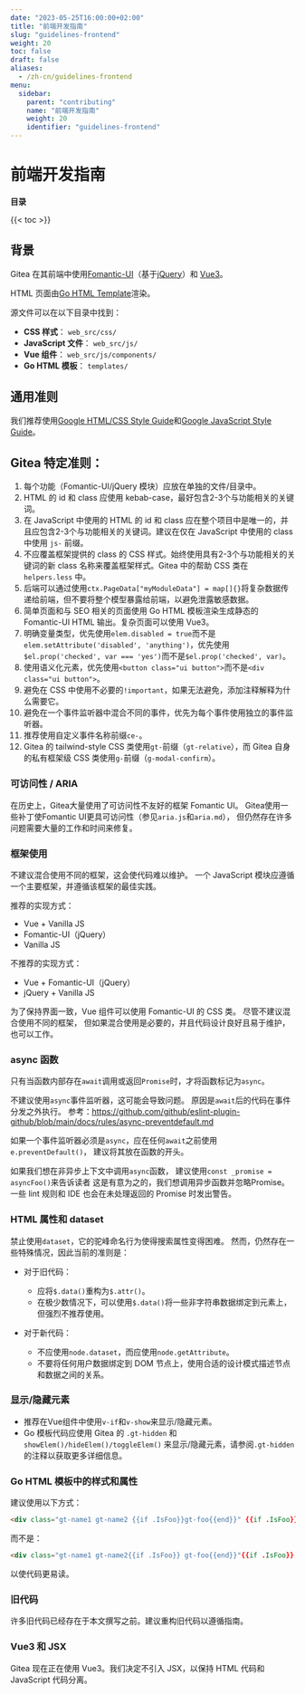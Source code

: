 ```yaml
---
date: "2023-05-25T16:00:00+02:00"
title: "前端开发指南"
slug: "guidelines-frontend"
weight: 20
toc: false
draft: false
aliases:
  - /zh-cn/guidelines-frontend
menu:
  sidebar:
    parent: "contributing"
    name: "前端开发指南"
    weight: 20
    identifier: "guidelines-frontend"
---
```


# 前端开发指南

**目录**

{{< toc >}}

## 背景

Gitea 在其前端中使用[Fomantic-UI](https://fomantic-ui.com/introduction/getting-started.html)（基于[jQuery](https://api.jquery.com)）和 [Vue3](https://vuejs.org/)。

HTML 页面由[Go HTML Template](https://pkg.go.dev/html/template)渲染。

源文件可以在以下目录中找到：

* **CSS 样式**： `web_src/css/`
* **JavaScript 文件**： `web_src/js/`
* **Vue 组件**： `web_src/js/components/`
* **Go HTML 模板**： `templates/`

## 通用准则

我们推荐使用[Google HTML/CSS Style Guide](https://google.github.io/styleguide/htmlcssguide.html)和[Google JavaScript Style Guide](https://google.github.io/styleguide/jsguide.html)。

## Gitea 特定准则：

1. 每个功能（Fomantic-UI/jQuery 模块）应放在单独的文件/目录中。
2. HTML 的 id 和 class 应使用 kebab-case，最好包含2-3个与功能相关的关键词。
3. 在 JavaScript 中使用的 HTML 的 id 和 class 应在整个项目中是唯一的，并且应包含2-3个与功能相关的关键词。建议在仅在 JavaScript 中使用的 class 中使用 `js-` 前缀。
4. 不应覆盖框架提供的 class 的 CSS 样式。始终使用具有2-3个与功能相关的关键词的新 class 名称来覆盖框架样式。Gitea 中的帮助 CSS 类在 `helpers.less` 中。
5. 后端可以通过使用`ctx.PageData["myModuleData"] = map[]{}`将复杂数据传递给前端，但不要将整个模型暴露给前端，以避免泄露敏感数据。
6. 简单页面和与 SEO 相关的页面使用 Go HTML 模板渲染生成静态的 Fomantic-UI HTML 输出。复杂页面可以使用 Vue3。
7. 明确变量类型，优先使用`elem.disabled = true`而不是`elem.setAttribute('disabled', 'anything')`，优先使用`$el.prop('checked', var === 'yes')`而不是`$el.prop('checked', var)`。
8. 使用语义化元素，优先使用`<button class="ui button">`而不是`<div class="ui button">`。
9. 避免在 CSS 中使用不必要的`!important`，如果无法避免，添加注释解释为什么需要它。
10. 避免在一个事件监听器中混合不同的事件，优先为每个事件使用独立的事件监听器。
11. 推荐使用自定义事件名称前缀`ce-`。
12. Gitea 的 tailwind-style CSS 类使用`gt-`前缀（`gt-relative`），而 Gitea 自身的私有框架级 CSS 类使用`g-`前缀（`g-modal-confirm`）。

### 可访问性 / ARIA

在历史上，Gitea大量使用了可访问性不友好的框架 Fomantic UI。
Gitea使用一些补丁使Fomantic UI更具可访问性（参见`aria.js`和`aria.md`），
但仍然存在许多问题需要大量的工作和时间来修复。

### 框架使用

不建议混合使用不同的框架，这会使代码难以维护。
一个 JavaScript 模块应遵循一个主要框架，并遵循该框架的最佳实践。

推荐的实现方式：

* Vue + Vanilla JS
* Fomantic-UI（jQuery）
* Vanilla JS

不推荐的实现方式：

* Vue + Fomantic-UI（jQuery）
* jQuery + Vanilla JS

为了保持界面一致，Vue 组件可以使用 Fomantic-UI 的 CSS 类。
尽管不建议混合使用不同的框架，
但如果混合使用是必要的，并且代码设计良好且易于维护，也可以工作。

### async 函数

只有当函数内部存在`await`调用或返回`Promise`时，才将函数标记为`async`。

不建议使用`async`事件监听器，这可能会导致问题。
原因是`await`后的代码在事件分发之外执行。
参考：https://github.com/github/eslint-plugin-github/blob/main/docs/rules/async-preventdefault.md

如果一个事件监听器必须是`async`，应在任何`await`之前使用`e.preventDefault()`，
建议将其放在函数的开头。

如果我们想在非异步上下文中调用`async`函数，
建议使用`const _promise = asyncFoo()`来告诉读者
这是有意为之的，我们想调用异步函数并忽略Promise。
一些 lint 规则和 IDE 也会在未处理返回的 Promise 时发出警告。

### HTML 属性和 dataset

禁止使用`dataset`，它的驼峰命名行为使得搜索属性变得困难。
然而，仍然存在一些特殊情况，因此当前的准则是：

* 对于旧代码：
  * 应将`$.data()`重构为`$.attr()`。
  * 在极少数情况下，可以使用`$.data()`将一些非字符串数据绑定到元素上，但强烈不推荐使用。

* 对于新代码：
  * 不应使用`node.dataset`，而应使用`node.getAttribute`。
  * 不要将任何用户数据绑定到 DOM 节点上，使用合适的设计模式描述节点和数据之间的关系。

### 显示/隐藏元素

* 推荐在Vue组件中使用`v-if`和`v-show`来显示/隐藏元素。
* Go 模板代码应使用 Gitea 的 `.gt-hidden` 和 `showElem()/hideElem()/toggleElem()` 来显示/隐藏元素，请参阅`.gt-hidden`的注释以获取更多详细信息。

### Go HTML 模板中的样式和属性

建议使用以下方式：

```html
<div class="gt-name1 gt-name2 {{if .IsFoo}}gt-foo{{end}}" {{if .IsFoo}}data-foo{{end}}></div>
```

而不是：

```html
<div class="gt-name1 gt-name2{{if .IsFoo}} gt-foo{{end}}"{{if .IsFoo}} data-foo{{end}}></div>
```

以使代码更易读。

### 旧代码

许多旧代码已经存在于本文撰写之前。建议重构旧代码以遵循指南。

### Vue3 和 JSX

Gitea 现在正在使用 Vue3。我们决定不引入 JSX，以保持 HTML 代码和 JavaScript 代码分离。
